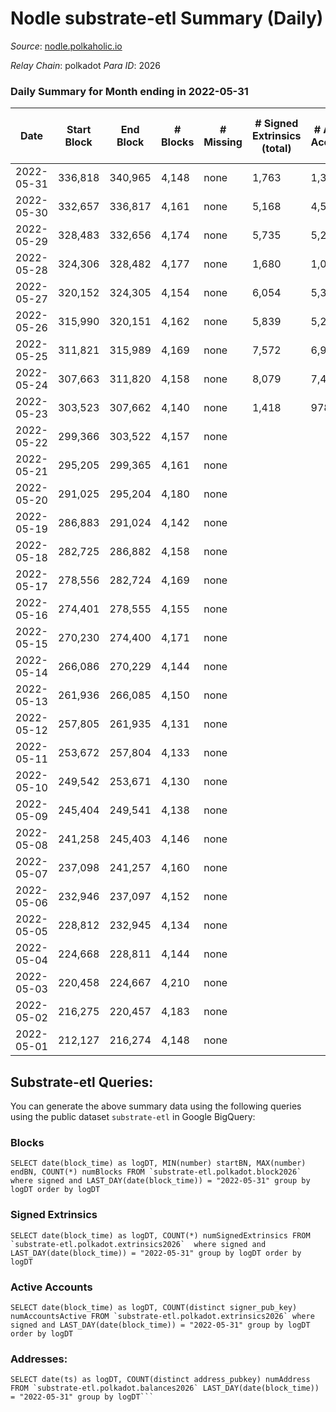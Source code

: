 # Nodle substrate-etl Summary (Daily)

_Source_: [nodle.polkaholic.io](https://nodle.polkaholic.io)

*Relay Chain*: polkadot
*Para ID*: 2026



### Daily Summary for Month ending in 2022-05-31


| Date | Start Block | End Block | # Blocks | # Missing | # Signed Extrinsics (total) | # Active Accounts | # Addresses with Balances | # Events | # Transfers | # XCM Transfers In | # XCM Transfers Out |
| ---- | ----------- | --------- | -------- | --------- | --------------------------- | ----------------- | ------------------------- | -------- | ----------- | ------------------ | ------------------- |
| 2022-05-31 | 336,818 | 340,965 | 4,148 | none | 1,763 | 1,323 | 432,033 | 836,807 | 203,938  |   |   |
| 2022-05-30 | 332,657 | 336,817 | 4,161 | none | 5,168 | 4,571 |  | 42,230 | 207,129  |   |   |
| 2022-05-29 | 328,483 | 332,656 | 4,174 | none | 5,735 | 5,239 |  | 45,182 | 232,631  |   |   |
| 2022-05-28 | 324,306 | 328,482 | 4,177 | none | 1,680 | 1,025 | 437,445 | 16,626 | 243,536  |   |   |
| 2022-05-27 | 320,152 | 324,305 | 4,154 | none | 6,054 | 5,395 | 435,101 | 47,142 | 252,886  |   |   |
| 2022-05-26 | 315,990 | 320,151 | 4,162 | none | 5,839 | 5,212 | 436,019 | 1,025,449 | 246,938  |   |   |
| 2022-05-25 | 311,821 | 315,989 | 4,169 | none | 7,572 | 6,949 |  | 1,049,842 | 251,779  |   |   |
| 2022-05-24 | 307,663 | 311,820 | 4,158 | none | 8,079 | 7,444 | 442,625 | 61,256 | 245,762  |   |   |
| 2022-05-23 | 303,523 | 307,662 | 4,140 | none | 1,418 | 978 | 447,982 | 648,978 | 158,178  |   |   |
| 2022-05-22 | 299,366 | 303,522 | 4,157 | none |  |  | 9 | 8,316 |   |   |   |
| 2022-05-21 | 295,205 | 299,365 | 4,161 | none |  |  | 9 | 8,324 |   |   |   |
| 2022-05-20 | 291,025 | 295,204 | 4,180 | none |  |  | 9 | 8,363 |   |   |   |
| 2022-05-19 | 286,883 | 291,024 | 4,142 | none |  |  | 9 | 8,286 |   |   |   |
| 2022-05-18 | 282,725 | 286,882 | 4,158 | none |  |  | 9 | 8,318 |   |   |   |
| 2022-05-17 | 278,556 | 282,724 | 4,169 | none |  |  | 9 | 8,341 |   |   |   |
| 2022-05-16 | 274,401 | 278,555 | 4,155 | none |  |  |  | 8,312 |   |   |   |
| 2022-05-15 | 270,230 | 274,400 | 4,171 | none |  |  |  | 8,344 |   |   |   |
| 2022-05-14 | 266,086 | 270,229 | 4,144 | none |  |  |  | 8,291 |   |   |   |
| 2022-05-13 | 261,936 | 266,085 | 4,150 | none |  |  |  | 8,302 |   |   |   |
| 2022-05-12 | 257,805 | 261,935 | 4,131 | none |  |  |  | 8,264 |   |   |   |
| 2022-05-11 | 253,672 | 257,804 | 4,133 | none |  |  |  | 8,269 |   |   |   |
| 2022-05-10 | 249,542 | 253,671 | 4,130 | none |  |  |  | 8,262 |   |   |   |
| 2022-05-09 | 245,404 | 249,541 | 4,138 | none |  |  |  | 8,278 |   |   |   |
| 2022-05-08 | 241,258 | 245,403 | 4,146 | none |  |  |  | 8,294 |   |   |   |
| 2022-05-07 | 237,098 | 241,257 | 4,160 | none |  |  |  | 8,323 |   |   |   |
| 2022-05-06 | 232,946 | 237,097 | 4,152 | none |  |  |  | 8,306 |   |   |   |
| 2022-05-05 | 228,812 | 232,945 | 4,134 | none |  |  |  | 8,270 |   |   |   |
| 2022-05-04 | 224,668 | 228,811 | 4,144 | none |  |  |  | 8,291 |   |   |   |
| 2022-05-03 | 220,458 | 224,667 | 4,210 | none |  |  |  | 8,422 |   |   |   |
| 2022-05-02 | 216,275 | 220,457 | 4,183 | none |  |  |  | 8,368 |   |   |   |
| 2022-05-01 | 212,127 | 216,274 | 4,148 | none |  |  |  | 8,299 |   |   |   |

## Substrate-etl Queries:
You can generate the above summary data using the following queries using the public dataset `substrate-etl` in Google BigQuery:


### Blocks
```
SELECT date(block_time) as logDT, MIN(number) startBN, MAX(number) endBN, COUNT(*) numBlocks FROM `substrate-etl.polkadot.block2026`  where signed and LAST_DAY(date(block_time)) = "2022-05-31" group by logDT order by logDT
```


### Signed Extrinsics
```
SELECT date(block_time) as logDT, COUNT(*) numSignedExtrinsics FROM `substrate-etl.polkadot.extrinsics2026`  where signed and LAST_DAY(date(block_time)) = "2022-05-31" group by logDT order by logDT
```


### Active Accounts
```
SELECT date(block_time) as logDT, COUNT(distinct signer_pub_key) numAccountsActive FROM `substrate-etl.polkadot.extrinsics2026` where signed and LAST_DAY(date(block_time)) = "2022-05-31" group by logDT order by logDT
```


### Addresses:
```
SELECT date(ts) as logDT, COUNT(distinct address_pubkey) numAddress FROM `substrate-etl.polkadot.balances2026` LAST_DAY(date(block_time)) = "2022-05-31" group by logDT```

